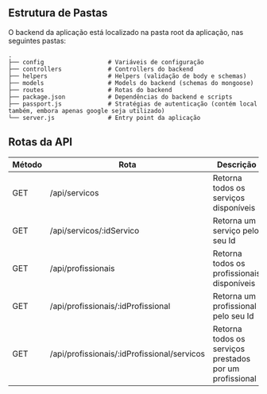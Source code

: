 
## Estrutura de Pastas

O backend da aplicação está localizado na pasta root da aplicação, nas seguintes pastas:

    .
    ├── config					# Variáveis de configuração
    ├── controllers             # Controllers do backend
    ├── helpers                 # Helpers (validação de body e schemas)
    ├── models                  # Models do backend (schemas do mongoose)
    ├── routes                  # Rotas do backend
    ├── package.json			# Dependências do backend e scripts
    ├── passport.js				# Stratégias de autenticação (contém local também, embora apenas google seja utilizado)
    └── server.js				# Entry point da aplicação

## Rotas da API

| Método | Rota | Descrição |
|--------|------|-----------|
| GET | /api/servicos | Retorna todos os serviços disponíveis |
| GET | /api/servicos/:idServico | Retorna um serviço pelo seu Id |
| GET | /api/profissionais | Retorna todos os profissionais disponíveis |
| GET | /api/profissionais/:idProfissional | Retorna um profissional pelo seu Id |
| GET | /api/profissionais/:idProfissional/servicos | Retorna todos os serviços prestados por um profissional |